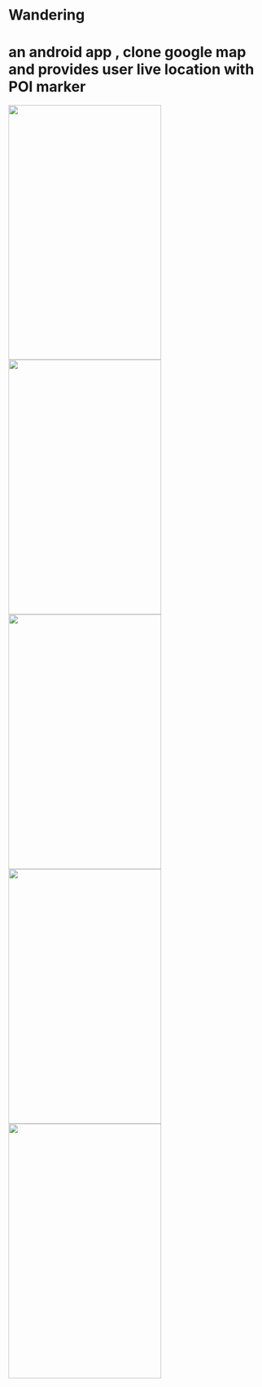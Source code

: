 # Wandering
# an android app , clone google map and provides user live location with POI marker

<img src="https://user-images.githubusercontent.com/72352873/135262794-b3b758b5-ddcb-41f7-8835-d97359e00a23.jpg"  width="300" height="500" >   <img src="https://user-images.githubusercontent.com/72352873/135262822-5f6c550d-ed5f-4cf7-bbfc-4b6b1eb60546.jpg"  width="300" height="500" >  <img src="https://user-images.githubusercontent.com/72352873/135262888-ae432532-46b1-4c4e-befb-105facbb2c4c.jpg"  width="300" height="500" > <img src="https://user-images.githubusercontent.com/72352873/135262906-ef67502f-844b-484e-ada5-3125ac19a6ce.jpg"  width="300" height="500" >   <img src="https://user-images.githubusercontent.com/72352873/135262933-7678f203-1b6f-483b-a191-0204dff2c91a.jpg"  width="300" height="500" > 
